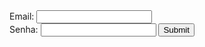  <form id="form" action="">
        Email: <input id="email" name="email" type="text"> <br>
        Senha: <input id="senha" name="senha" type="password">
        <input type="submit">
    </form>
    <p id="content"></p>
    <script>
        function logSubmit(event) {
            event.preventDefault();


            const formEmail = document.getElementById("email");
            const formSenha = document.getElementById("senha");
            const pcontent = document.getElementById("content");

            console.log(formEmail);

            const inforeq = {
                method: 'POST',
                body: JSON.stringify({
                    email: formEmail.value,
                    senha: formSenha.value,
                }),
                headers: {
                    'Content-type': 'application/json; charset=UTF-8',
                },
            }
            fetch("https://back-end-tf-web.vercel.app/usuario/login", inforeq)
                .then(function (res) {
                    console.log(res);
                    return res.json();
                })
                .then((data) => {
                    console.log(data.token);
                    pcontent.innerHTML = `Usuário burro salve seu token aí: ${data.token}`;
                    mostraUsuario(data.token);
                }).catch(
                    (error) => console.log(error)
                );


        }



        const form = document.getElementById("form");
        form.addEventListener("submit", logSubmit);


        function mostraUsuario(token) {
            console.log('cheguei')
            const inforeq = {
                method: 'GET',
                headers: {
                    'Content-type': 'application/json; charset=UTF-8',
                    'x-access-token': token,
                },
            }
            fetch("https://back-end-tf-web.vercel.app/usuarios/", inforeq)
                .then(function (res) {
                    console.log(res);
                    return res.json();
                })
                .then((data) => {
                    console.log(data);
                }).catch(
                    (error) => console.log(error)
                );

        }

        // login();

    </script>
</body>

</html>